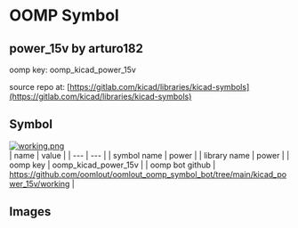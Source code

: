# OOMP Symbol  
## power_15v  by arturo182  
  
oomp key: oomp_kicad_power_15v  
  
source repo at: [https://gitlab.com/kicad/libraries/kicad-symbols](https://gitlab.com/kicad/libraries/kicad-symbols)  
## Symbol  
  
[![working.png](working_600.png)](working.png)  
| name | value | 
| --- | --- | 
| symbol name | power | 
| library name | power | 
| oomp key | oomp_kicad_power_15v | 
| oomp bot github | https://github.com/oomlout/oomlout_oomp_symbol_bot/tree/main/kicad_power_15v/working | 
## Images  
